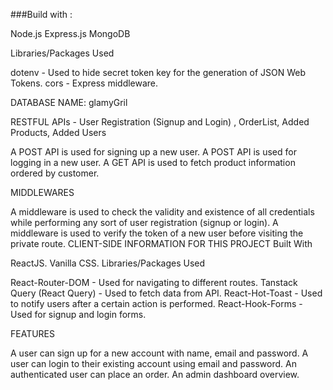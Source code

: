 ###Build with :

Node.js
Express.js
MongoDB

Libraries/Packages Used

dotenv - Used to hide secret token key for the generation of JSON Web Tokens.
cors - Express middleware.

DATABASE NAME: glamyGril

RESTFUL APIs - User Registration (Signup and Login) , OrderList, Added Products, Added Users

A POST API is used for signing up a new user.
A POST API is used for logging in a new user.
A GET API is used to fetch product information ordered by customer.

MIDDLEWARES

A middleware is used to check the validity and existence of all credentials while performing any sort of user registration (signup or login).
A middleware is used to verify the token of a new user before visiting the private route.
CLIENT-SIDE INFORMATION FOR THIS PROJECT
Built With

ReactJS.
Vanilla CSS.
Libraries/Packages Used

React-Router-DOM - Used for navigating to different routes.
Tanstack Query (React Query) - Used to fetch data from API.
React-Hot-Toast - Used to notify users after a certain action is performed.
React-Hook-Forms - Used for signup and login forms.

FEATURES

A user can sign up for a new account with name, email and password.
A user can login to their existing account using email and password.
An authenticated user can place an order.
An admin dashboard overview.
